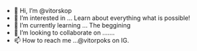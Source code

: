 - 👋 Hi, I’m @vitorskop
- 👀 I’m interested in ... Learn about everything what is possible!
- 🌱 I’m currently learning ... The beggining
- 💞️ I’m looking to collaborate on .......
- 📫 How to reach me ...@vitorpoks on IG.

<!---
vitorskop/vitorskop is a ✨ special ✨ repository because its `README.md` (this file) appears on your GitHub profile.
You can click the Preview link to take a look at your changes.
--->
